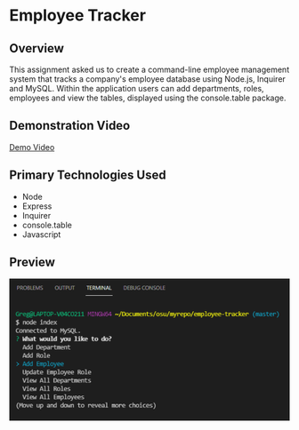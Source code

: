 # Employee Tracker

## Overview
This assignment asked us to create a command-line employee management system that tracks a company's employee database using Node.js, Inquirer and MySQL. Within the application users can add departments, roles, employees and view the tables, displayed using the console.table package.

## Demonstration Video
[Demo Video]()

## Primary Technologies Used
* Node
* Express
* Inquirer
* console.table
* Javascript

## Preview
![Application preview image](./assets/preview1.png)
